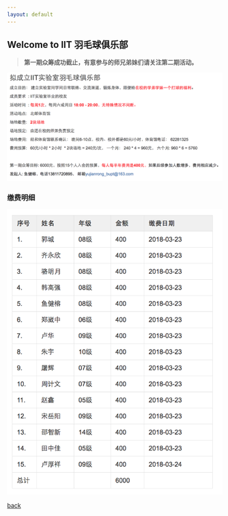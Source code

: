 ```yaml
---
layout: default
---
```


## Welcome to  IIT 羽毛球俱乐部

> **第一期众筹成功截止，有意参与的师兄弟妹们请关注第二期活动。**

![](IIT-club-big.jpg)

### [](#header-1) 缴费明细
![](money-pay.jpg)


[back](./)
